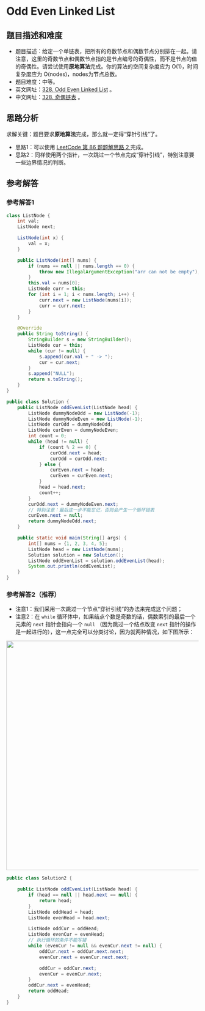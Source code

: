 # Odd Even Linked List

## 题目描述和难度
+ 题目描述：给定一个单链表，把所有的奇数节点和偶数节点分别排在一起。请注意，这里的奇数节点和偶数节点指的是节点编号的奇偶性，而不是节点的值的奇偶性。请尝试使用**原地算法**完成。你的算法的空间复杂度应为 O(1)，时间复杂度应为 O(nodes)，nodes为节点总数。
+ 题目难度：中等。
+ 英文网址：[328. Odd Even Linked List](https://leetcode.com/problems/odd-even-linked-list/description/)  。
+ 中文网址：[328. 奇偶链表](https://leetcode-cn.com/problems/odd-even-linked-list/description/)  。
## 思路分析
求解关键：题目要求**原地算法**完成，那么就一定得“穿针引线”了。
+ 思路1：可以使用 [LeetCode 第 86 题题解思路 2 ](https://liweiwei1419.github.io/leetcode-solution/leetcode-0086-partition-list/) 完成。  
+ 思路2：同样使用两个指针，一次跳过一个节点完成“穿针引线”，特别注意要一些边界情况的判断。

## 参考解答
### 参考解答1

```java
class ListNode {
    int val;
    ListNode next;

    ListNode(int x) {
        val = x;
    }

    public ListNode(int[] nums) {
        if (nums == null || nums.length == 0) {
            throw new IllegalArgumentException("arr can not be empty");
        }
        this.val = nums[0];
        ListNode curr = this;
        for (int i = 1; i < nums.length; i++) {
            curr.next = new ListNode(nums[i]);
            curr = curr.next;
        }
    }

    @Override
    public String toString() {
        StringBuilder s = new StringBuilder();
        ListNode cur = this;
        while (cur != null) {
            s.append(cur.val + " -> ");
            cur = cur.next;
        }
        s.append("NULL");
        return s.toString();
    }
}

public class Solution {
    public ListNode oddEvenList(ListNode head) {
        ListNode dummyNodeOdd = new ListNode(-1);
        ListNode dummyNodeEven = new ListNode(-1);
        ListNode curOdd = dummyNodeOdd;
        ListNode curEven = dummyNodeEven;
        int count = 0;
        while (head != null) {
            if (count % 2 == 0) {
                curOdd.next = head;
                curOdd = curOdd.next;
            } else {
                curEven.next = head;
                curEven = curEven.next;
            }
            head = head.next;
            count++;
        }
        curOdd.next = dummyNodeEven.next;
        // 特别注意：最后这一步不能忘记，否则会产生一个循环链表
        curEven.next = null;
        return dummyNodeOdd.next;
    }

    public static void main(String[] args) {
        int[] nums = {1, 2, 3, 4, 5};
        ListNode head = new ListNode(nums);
        Solution solution = new Solution();
        ListNode oddEvenList = solution.oddEvenList(head);
        System.out.println(oddEvenList);
    }
}
```
### 参考解答2（推荐）
+ 注意1：我们采用一次跳过一个节点“穿针引线”的办法来完成这个问题；
+ 注意2：在 `while` 循环体中，如果结点个数是奇数的话，偶数索引的最后一个元素的 `next` 指针会指向一个 `null` （因为跳过一个结点改变 `next` 指针的操作是一起进行的），这一点完全可以分类讨论，因为就两种情况，如下图所示：

<img src="https://liweiwei1419.github.io/images/leetcode-solution/328-1.jpg" width="600">

```java
public class Solution2 {

    public ListNode oddEvenList(ListNode head) {
        if (head == null || head.next == null) {
            return head;
        }
        ListNode oddHead = head;
        ListNode evenHead = head.next;

        ListNode oddCur = oddHead;
        ListNode evenCur = evenHead;
        // 执行循环的条件不能写错
        while (evenCur != null && evenCur.next != null) {
            oddCur.next = oddCur.next.next;
            evenCur.next = evenCur.next.next;

            oddCur = oddCur.next;
            evenCur = evenCur.next;
        }
        oddCur.next = evenHead;
        return oddHead;
    }
}
```